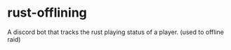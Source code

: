 # rust-offlining
 A discord bot that tracks the rust playing status of a player. (used to offline raid)
